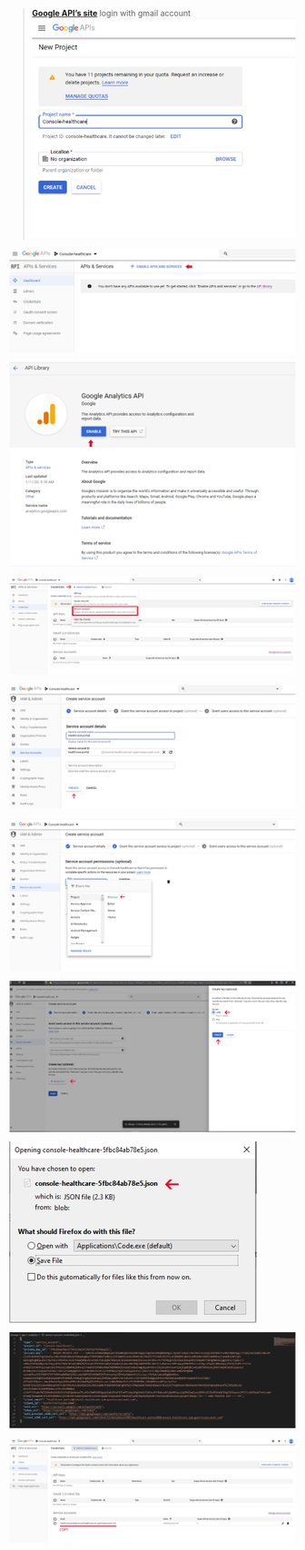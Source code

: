  > **[Google API’s site](https://console.developers.google.com/apis/)**
  login with gmail account
![enter image description here](images/6.PNG)

![enter image description here](images/7.PNG)

![enter image description here](images/8.PNG)

![enter image description here](images/9.PNG)

![enter image description here](images/10.PNG)

![enter image description here](images/11.PNG)

![enter image description here](images/12.PNG)

![enter image description here](images/13.PNG)

![enter image description here](images/14.PNG)

![enter image description here](images/15.PNG)
<!--stackedit_data:
eyJoaXN0b3J5IjpbMTQ5MjIxODI3NCwtNDA5NzU5MzA3LDE2OD
U2NjIzMDcsNzMwOTk4MTE2XX0=
-->